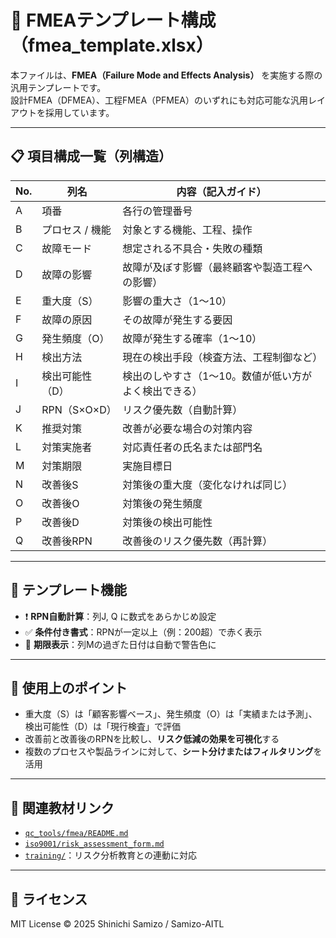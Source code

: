 # 📄 FMEAテンプレート構成（fmea_template.xlsx）

本ファイルは、**FMEA（Failure Mode and Effects Analysis）** を実施する際の汎用テンプレートです。  
設計FMEA（DFMEA）、工程FMEA（PFMEA）のいずれにも対応可能な汎用レイアウトを採用しています。

---

## 📋 項目構成一覧（列構造）

| No. | 列名              | 内容（記入ガイド）                        |
|-----|-------------------|-------------------------------------------|
| A   | 項番              | 各行の管理番号                           |
| B   | プロセス / 機能   | 対象とする機能、工程、操作                 |
| C   | 故障モード        | 想定される不具合・失敗の種類               |
| D   | 故障の影響        | 故障が及ぼす影響（最終顧客や製造工程への影響）|
| E   | 重大度（S）       | 影響の重大さ（1〜10）                    |
| F   | 故障の原因        | その故障が発生する要因                    |
| G   | 発生頻度（O）     | 故障が発生する確率（1〜10）               |
| H   | 検出方法           | 現在の検出手段（検査方法、工程制御など）    |
| I   | 検出可能性（D）    | 検出のしやすさ（1〜10。数値が低い方がよく検出できる）|
| J   | RPN（S×O×D）      | リスク優先数（自動計算）                  |
| K   | 推奨対策           | 改善が必要な場合の対策内容                 |
| L   | 対策実施者         | 対応責任者の氏名または部門名               |
| M   | 対策期限           | 実施目標日                                |
| N   | 改善後S            | 対策後の重大度（変化なければ同じ）         |
| O   | 改善後O            | 対策後の発生頻度                          |
| P   | 改善後D            | 対策後の検出可能性                        |
| Q   | 改善後RPN          | 改善後のリスク優先数（再計算）             |

---

## 📐 テンプレート機能

- ❗ **RPN自動計算**：列J, Q に数式をあらかじめ設定  
- ✅ **条件付き書式**：RPNが一定以上（例：200超）で赤く表示  
- 📆 **期限表示**：列Mの過ぎた日付は自動で警告色に  

---

## 🧠 使用上のポイント

- 重大度（S）は「顧客影響ベース」、発生頻度（O）は「実績または予測」、検出可能性（D）は「現行検査」で評価
- 改善前と改善後のRPNを比較し、**リスク低減の効果を可視化**する
- 複数のプロセスや製品ラインに対して、**シート分けまたはフィルタリング**を活用

---

## 📎 関連教材リンク

- [`qc_tools/fmea/README.md`](../README.md)
- [`iso9001/risk_assessment_form.md`](../../iso9001/risk_assessment_form.md)
- [`training/`](../../training/)：リスク分析教育との連動に対応

---

## 📜 ライセンス

MIT License © 2025 Shinichi Samizo / Samizo-AITL
